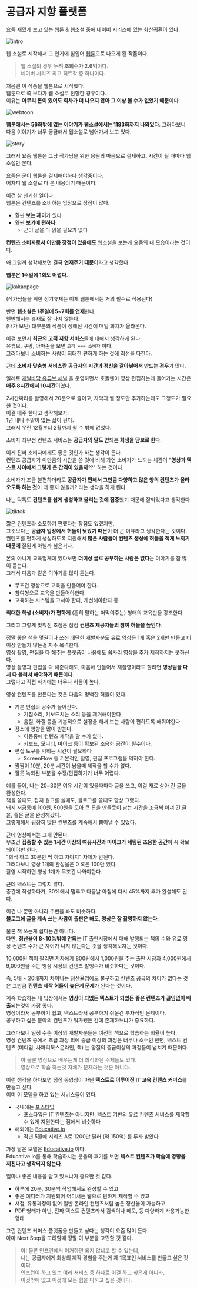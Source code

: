 # 공급자 지향 플랫폼

요즘 재밌게 보고 있는 웹툰 & 웹소설 중에 네이버 시리즈에 있는 [화산귀환](https://series.naver.com/novel/detail.series?productNo=4130558)이 있다.  

![intro](./images/intro.jpeg)

웹 소설로 시작해서 그 인기에 힘입어 [웹툰](https://comic.naver.com/webtoon/list?titleId=769209)으로 나오게 된 작품이다.  
  
> 웹 소설의 경우 **누적 조회수가 2.6억**이다.  
> 네이버 시리즈 최고 히트작 중 하나이다.  
   
처음엔 이 작품을 웹툰으로 시작했다.  
웹툰으로 쭉 보다가 웹 소설로 전향한 경우이다.  
이유는 **아무리 돈이 있어도 회차가 더 나오지 않아 그 이상 볼 수가 없었기 때문**이다.

![webtoon](./images/webtoon.png)

**웹툰에서는 56화밖에 없는 이야기가 웹소설에서는 1183화까지 나와있다**. 
그러다보니 다음 이야기가 너무 궁금해서 웹소설로 넘어가서 보고 있다.  

![story](./images/story.png)

그래서 요즘 웹툰은 그냥 작가님을 위한 응원의 마음으로 결제하고, 시간이 될 때마다 웹소설만 본다.  
  
요즘은 굳이 웹툰을 결제해야하나 생각중이다.  
어차피 웹 소설로 다 본 내용이기 때문이다.  
  
이건 참 신기한 일이다.  
웹툰은 컨텐츠를 소비하는 입장으로 장점이 많다.

* 훨씬 **보는 재미**가 있다.  
* 훨씬 **보기에 편하다**.
  * 굳이 글을 다 읽을 필요가 없다

**컨텐츠 소비자로서 이만큼 장점이 있음에도** 웹소설을 보는게 요즘의 내 모습이라는 것이다.  
  
왜 그럴까 생각해보면 결국 **연재주기 때문**이라고 생각했다.  
  
**웹툰은 1주일에 1회도 어렵다**. 

![kakaopage](./images/kakaopage.png)

(작가님들을 위한 정기휴재는 이제 웹툰에서는 거의 필수로 적용된다)  
  
반면 **웹소설은 1주일에 5~7회를 연재**한다.  
웬만해서는 휴재도 잘 나지 않는다.  
(내가 보던) 대부분의 작품이 정해진 시간에 매일 회차가 올라온다.  
  
이걸 보면서 **최근의 고객 지향 서비스**들에 대해서 생각하게 된다.  
유튜브, 쿠팡, 아마존을 보면 `고객 === 소비자` 이다.  
그러다보니 소비하는 사람이 최대한 편하게 하는 것에 최선을 다한다.  
  
근데 **소비자 맞춤형 서비스란 공급자의 시간과 정신을 갈아넣어서 만드는 경우**가 많다.  
  
일례로 [개발바닥 유튜브 채널](https://www.youtube.com/channel/UCSEOUzkGNCT_29EU_vnBYjg) 을 운영하면서 호돌맨이 영상 편집하는데 들어가는 시간은 **매주 8시간에서 10시간**이였다.  
  
2시간짜리를 촬영해서 20분으로 줄이고, 자막과 짤 정도만 추가하는데도 그정도가 필요한 것이다.  
이걸 매주 한다고 생각해보자.  
1년 내내 주말이 없는 삶이 된다.  
그래서 우린 12월부터 2월까지 쉴 수 밖에 없었다.  
  
소비자 최우선 컨텐츠 서비스는 **공급자의 말도 안되는 희생을 담보로 한다**.  
  
이게 진짜 소비자에게도 좋은 것인가 하는 생각이 든다.  
컨텐츠 공급자가 이만큼의 시간을 쓴 것에 비해 과연 소비자가 느끼는 체감이 "**영상과 텍스트 사이에서 그렇게 큰 간격이 있을까**??" 하는 것이다.  
  
소비자가 조금 불편하더라도 **공급자가 편해서 그만큼 다양하고 많은 양의 컨텐츠가 올라오도록 하는 것**이 더 좋지 않을까? 라는 생각을 하게 된다.  
  
나는 틱톡도 **컨텐츠를 쉽게 생성하고 올리는 것에 집중**했기 때문에 잘되었다고 생각한다.  

![tiktok](./images/tiktok.jpeg)

짧은 컨텐츠라 소모하기 편했다는 장점도 있겠지만,  
그것보다는 **공급자 입장에서 허들이 낮았기 때문**이 더 큰 이유라고 생각한다는 것이다.  
컨텐츠를 편하게 생성하도록 지원해서 **많은 사람들이 컨텐츠 생성에 허들을 적게 느끼기 때문에** 잘된게 아닐까 싶은거다.  
  
본의 아니게 교육업계에 있다보면 **더이상 글로 공부하는 사람은 없다**는 이야기를 참 많이 듣는다.  
그래서 다음과 같은 이야기를 많이 듣는다.

* 무조건 영상으로 교육을 만들어야 한다.  
* 참여형으로 교육을 만들어야한다.
* 교육하는 시스템을 고쳐야 한다, 개선해야한다 등

**최대한 학생 (소비자)가 편하게** (흔히 말하는 떠먹여주는) 형태의 교육만을 강조한다.  
  
그리고 그렇게 맞춰진 초점은 점점 **컨텐츠 제공자들의 참여 허들을 높인다**.  
  
정말 좋은 책을 몇권이나 쓰신 대단한 개발자분도 유료 영상은 1개 혹은 2개만 만들고 더이상 만들지 않는걸 자주 목격한다.  
영상 촬영, 편집을 다 해주는 플랫폼이 나옴에도 쉽사리 영상을 추가 제작하지는 못하신다.  
영상 촬영과 편집을 다 해준다해도, 마음에 안들어서 재촬영이라도 할려면 **영상팀을 다시 다 불러서 해야하기 때문**이다.  
그렇다고 직접 하기에는 너무나 허들이 높다.  
  
영상 컨텐츠를 만든다는 것은 다음의 명백한 허들이 있다.

* 기본 편집의 공수가 들어간다.
  * 기침소리, 키보드치는 소리 등을 제거해야한다
  * 음질, 화질 등을 기본적으로 설정을 해서 보는 사람이 편하도록 해줘야한다.
* 장소에 영향을 많이 받는다.
  * 이동중에 컨텐츠 제작을 할 수가 없다. 
  * 키보드, 모니터, 마이크 등이 확보된 조용한 공간이 필수이다.
* 편집 도구를 익히는 시간이 필요하다
  * ScreenFlow 등 기본적인 촬영, 편집 프로그램을 익혀야 한다.
* 짬짬이 10분, 20분 시간이 남을때 제작을 할 수가 없다.
* 잘못 녹화된 부분을 수정/편집하기가 너무 어렵다.

예를 들어, 나는 20~30분 여유 시간이 있을때마다 글을 쓰고, 이걸 재료 삼아 긴 글을 완성한다.  
책을 쓸때도, 잡지 원고를 쓸때도, 블로그를 쓸때도 항상 그랬다.  
돼지 저금통에 100원, 500원을 모아 큰 돈을 만들듯이 남는 시간을 조금씩 아껴 긴 글을, 좋은 글을 완성해갔다.  
그렇게해서 굉장히 많은 컨텐츠를 계속해서 뽑아낼 수 있었다.  
  
근데 영상에서는 그게 안된다.  
무조건 **집중할 수 있는 1시간 이상의 여유시간과 마이크가 세팅된 조용한 공간**이 꼭 확보되어야만 한다.  
"회식 하고 30분만 딱 하고 자야지" 자체가 안된다.  
그러다보니 영상 1개의 완성율은 0 혹은 100만 있다.  
촬영 시작하면 영상 1개가 무조건 나와야한다.  
  
근데 텍스트는 그렇지 않다.  
중간에 작성하다가, 30%에서 멈추고 다음날 아침에 다시 45%까지 추가 완성해도 된다.  
  
이건 나 뿐만 아니라 주변을 봐도 비슷하다.  
**블로그에 글을 계속 쓰는 사람이 출판은 해도, 영상은 잘 촬영하지 않는다**.  
  
물론 책 쓰는게 쉽다는건 아니다.  
다만, **정산율이 8~10%밖에 안되는** IT 출판시장에서 매해 발행되는 책의 수와 유료 영상 컨텐츠 수가 큰 차이가 나지 않는다는 것을 생각해보자는 것이다.  
    
10,000원 책이 팔리면 저자에게 800원에서 1,000원을 주는 출판 시장과 4,000원에서 9,000원을 주는 영상 시장의 컨텐츠 발행수가 비슷하다는 것이다.  
  
즉, 5배 ~ 20배까지 차이나는 정산율임에도 불구하고 컨텐츠 공급의 차이가 없다는 것은 그만큼 **컨텐츠 제작 허들이 높은게 문제**가 된다는 것이다.  
  
계속 학습하는 내 입장에서는 **영상이 되었든 텍스트가 되었든 좋은 컨텐츠가 끊임없이 배출**되는것이 가장 좋다.  
영상이라서 공부하기 쉽고, 텍스트라서 공부하기 쉬운건 부차적인 문제이다.  
공부하고 싶은 분야의 컨텐츠가 뭐가됐든 간에 존재하느냐가 중요하다.  
  
그러다보니 일정 수준 이상의 개발자분들은 여전히 책으로 학습하는 비율이 높다.      
영상 컨텐츠 중에서 초급 과정 외에 중급 이상의 과정은 너무나 소수인 반면, 텍스트 컨텐츠 (미디엄, 사파리북스온라인, 책) 는 양질의 중급이상의 과정들이 넘치기 때문이다.
  
> 아 물론 영상으로 배우는게 더 최적화된 주제들도 있다.  
> 영상으로 학습 하는것 자체가 문제라는 것은 아니다.


이런 생각을 하다보면 점점 동영상이 아닌 **텍스트로 이루어진 IT 교육 컨텐츠 커머스**를 만들고 싶다.  
이미 이 모델을 하고 있는 서비스들이 있다.
  
* 국내에는 [포스타입](https://www.postype.com/)
  * 포스타입은 IT 컨텐츠는 아니지만, 텍스트 기반의 유료 컨텐츠 서비스를 제작할 수 있게 지원한다는 점에서 비슷하다
* 해외에는 [Educative.io](https://www.educative.io/)
  * 작년 5월에 시리즈 A로 1200만 달러 (약 150억) 를 투자 받았다.  

가장 닮은 모델은 [Educative.io](https://www.educative.io/) 이다.  
Educative.io를 통해 학습하시는 분들의 후기를 보면 **텍스트 컨텐츠가 학습에 영향을 끼친다고 생각되지 않는다**.  
  
얼마나 좋은 내용을 담고 있느냐가 중요한 것 같다.  
  
* 하루에 20분, 30분씩 작업해서도 완성할 수 있고
* 좋은 에디터가 지원되어 어디서든 웹으로 편하게 제작할 수 있고
* 서점, 유통과정이 없어 일반 온라인 컨텐츠처럼 높은 정산율이 가능하고 
* PDF 형태가 아닌, 진짜 텍스트 컨텐츠라서 검색이나 메모, 등 다양하게 사용가능한 형태

그런 컨텐츠 커머스 플랫폼을 만들고 싶다는 생각이 요즘 많이 든다.  
아마 Next Step을 고려할때 정말 이 부분을 고민할 것 같다.
  
> 아! 물론 인프런에서 이거하면 되지 않냐고 할 수 있는데,  
> 나는 **공급자에게 최상의 제작 경험을 주는게 제 1목표인 서비스를 만들고 싶은 것이다**.  
> 인프런이 하고 있는 여러 서비스 중 하나로 이걸 하고 싶은게 아니라,  
> 이것밖에 없고 이것에 모든 힘을 다하고 싶은 것이다.



